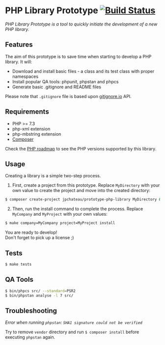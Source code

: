 # PHP Library Prototype [![Build Status](https://travis-ci.org/jpchateau/php-prototype-library.svg?branch=master)](https://travis-ci.org/jpchateau/php-prototype-library)

*PHP Library Prototype is a tool to quickly initiate the development of a new PHP library.*

## Features

The aim of this prototype is to save time when starting to develop a PHP library.
It will:
* Download and install basic files - a class and its test class with proper namespaces
* Install popular QA tools: phpunit, phpstan and phpcs
* Generate basic .gitignore and README files

Please note that `.gitignore` file is based upon [gitignore.io](https://www.gitignore.io/) API.

## Requirements

* PHP >= 7.3
* php-xml extension
* php-mbstring extension
* [Composer](https://getcomposer.org/download/)

Check the [PHP roadmap](https://www.php.net/supported-versions.php) to see the PHP versions supported by this library.

## Usage

Creating a library is a simple two-step process.  
1. First, create a project from this prototype. Replace `MyDirectory` with your own value to create the project and move
into the created directory:

```bash
$ composer create-project jpchateau/prototype-php-library MyDirectory && cd $_
```

2. Then, run the install command to complete the process. Replace `MyCompany` and `MyProject` with your own values:

```bash
$ make company=MyCompany project=MyProject install
```

You are ready to develop!  
Don't forget to pick up a license ;)

## Tests

```bash
$ make tests
```

## QA Tools

```bash
$ bin/phpcs src/ --standard=PSR2
$ bin/phpstan analyse -l 7 src/
```

## Troubleshooting

*Error when running `phpstan`: `SHA1 signature could not be verified`*

Try to remove `vendor` directory and run `$ composer install` before executing `phpstan` again.
